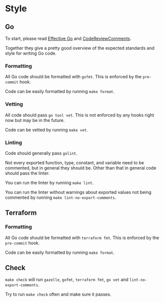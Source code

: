 # Style


## Go

To start, please read [Effective Go](https://golang.org/doc/effective_go.html) and [CodeReviewComments](https://github.com/golang/go/wiki/CodeReviewComments).

Together they give a pretty good overview of the expected standards and style for writing Go code.

### Formatting

All Go code should be formatted with `gofmt`. This is enforced by the `pre-commit` hook.

Code can be easily formatted by running `make format`.

### Vetting

All code should pass `go tool vet`. This is not enforced by any hooks right now but may be in the future.

Code can be vetted by running `make vet`.

### Linting

Code should generally pass `golint`.

Not every exported function, type, constant, and variable need to be commented, but in general they should be. Other than that in general code should pass the linter.

You can run the linter by running `make lint`.

You can run the linter without warnings about exported values not being commented by running `make lint-no-export-comments`.

## Terraform

### Formatting

All Go code should be formatted with `terraform fmt`. This is enforced by the `pre-commit` hook.

Code can be easily formatted by running `make format`.

## Check

`make check` will run `gazelle`, `gofmt`, `terraform fmt`, `go vet` and `lint-no-export-comments`.

Try to run `make check` often and make sure it passes.
